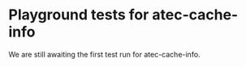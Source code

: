 # Playground tests for atec-cache-info
We are still awaiting the first test run for atec-cache-info.
